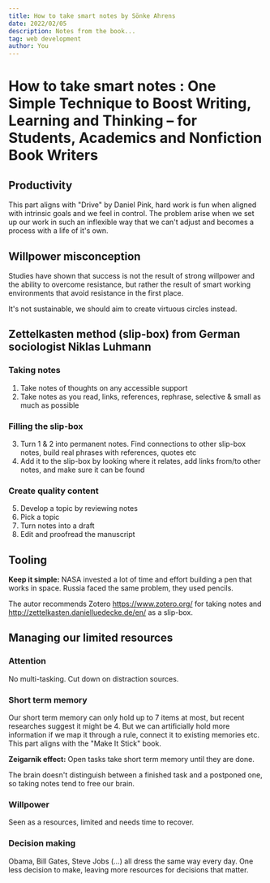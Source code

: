 ```yaml
---
title: How to take smart notes by Sönke Ahrens
date: 2022/02/05
description: Notes from the book...
tag: web development
author: You
---
```


# How to take smart notes : One Simple Technique to Boost Writing, Learning and Thinking – for Students, Academics and Nonfiction Book Writers

## Productivity

This part aligns with "Drive" by Daniel Pink, hard work is fun when aligned with intrinsic goals and we feel in control.
The problem arise when we set up our work in such an inflexible way that we can't adjust and becomes a process with a life of it's own.

## Willpower misconception

Studies have shown that success is not the result of strong willpower and the ability to overcome resistance, but rather the result of smart working environments that avoid resistance in the first place.

It's not sustainable, we should aim to create virtuous circles instead.

## Zettelkasten method (slip-box) from German sociologist Niklas Luhmann

### Taking notes

1. Take notes of thoughts on any accessible support
2. Take notes as you read, links, references, rephrase, selective & small as much as possible

### Filling the slip-box

3. Turn 1 & 2 into permanent notes. Find connections to other slip-box notes, build real phrases with references, quotes etc
4. Add it to the slip-box by looking where it relates, add links from/to other notes, and make sure it can be found

### Create quality content

5. Develop a topic by reviewing notes
6. Pick a topic
7. Turn notes into a draft
8. Edit and proofread the manuscript

## Tooling

**Keep it simple:** NASA invested a lot of time and effort building a pen that works in space. Russia faced the same problem, they used pencils.

The autor recommends Zotero https://www.zotero.org/ for taking notes and http://zettelkasten.danielluedecke.de/en/ as a slip-box.

## Managing our limited resources

### Attention

No multi-tasking. Cut down on distraction sources.

### Short term memory

Our short term memory can only hold up to 7 items at most, but recent researches suggest it might be 4.
But we can artificially hold more information if we map it through a rule, connect it to existing memories etc. This part aligns with the "Make It Stick" book.

**Zeigarnik effect:** Open tasks take short term memory until they are done.

The brain doesn't distinguish between a finished task and a postponed one, so taking notes tend to free our brain.

### Willpower

Seen as a resources, limited and needs time to recover.

### Decision making

Obama, Bill Gates, Steve Jobs (...) all dress the same way every day. One less decision to make, leaving more resources for decisions that matter.
 